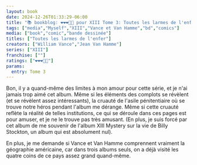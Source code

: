 ```yaml
---
layout: book
date: 2024-12-26T01:33:29-06:00
title: "📚 bookblog: ❤️❤️❤️🖤🖤 pour XIII Tome 3: Toutes les larmes de l'enfer, par Vance et Van Hamme"
tags: ["media","Myself","XIII","Vance et Van Hamme","bd","comics"]
media: ["book","comic","bande dessinée"]
titles: ["Toutes les larmes de l'enfer"]
creators: ["William Vance","Jean Van Hamme"]
series: ["XIII"]
franchise: [""]
ratings: ["❤️❤️❤️🖤🖤"]
params:
  entry: Tome 3
---
```


Bon, il y a quand-même des limites à mon amour pour cette série, et je n'ai jamais trop aimé cet album. Même si les éléments des complots se révèlent (et se révèlent assez intéressants), la cruauté de l'asile pénitentiaire où se trouve notre héros pendant l'album me dérange. Même si cette cruauté reflète la réalité de telles institutions, ce qui se déroule dans ces pages est pour amuser, et je ne le trouve pas très amusant. (En plus, je suis forcé par cet album de me souvenir de l'album XIII Mystery sur la vie de Billy Stockton, un album qui est absolument nul).

En plus, je me demande si Vance et Van Hamme comprennent vraiment la géographie américaine, car dans trois albums seuls, on a déjà visité les quatre coins de ce pays assez grand quand-même.
